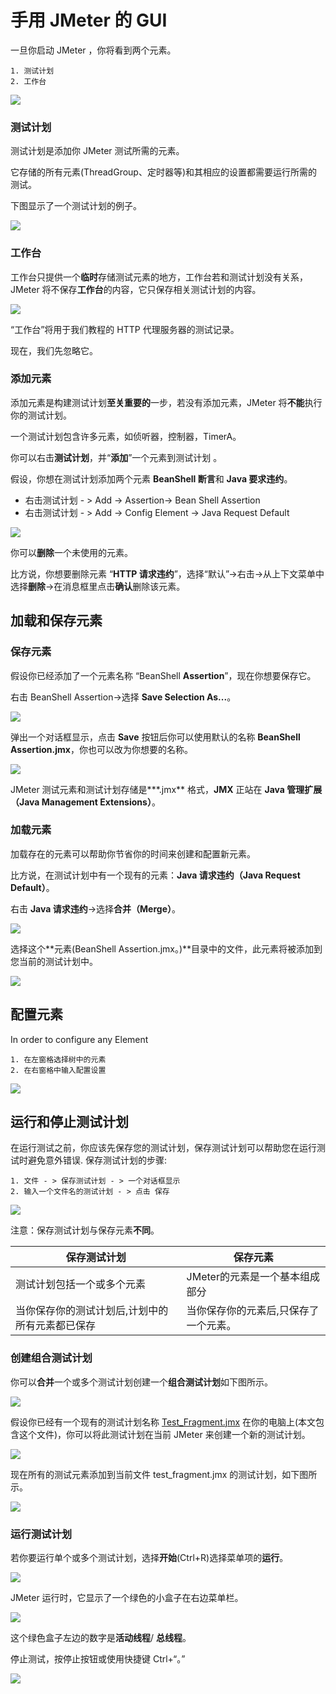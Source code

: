 # 手用 JMeter 的 GUI

一旦你启动 JMeter ，你将看到两个元素。

    1. 测试计划
    2. 工作台

![](./images/ApacheJNeter.png)

### 测试计划

测试计划是添加你 JMeter 测试所需的元素。

它存储的所有元素(ThreadGroup、定时器等)和其相应的设置都需要运行所需的测试。

下图显示了一个测试计划的例子。

![](./images/TestPlanJmeter.png)

### 工作台

工作台只提供一个**临时**存储测试元素的地方，工作台若和测试计划没有关系，JMeter 将不保存**工作台**的内容，它只保存相关测试计划的内容。

![](./images/WorkBenchJMeter.png)

“工作台”将用于我们教程的 HTTP 代理服务器的测试记录。

现在，我们先忽略它。

### 添加元素

添加元素是构建测试计划**至关重要的**一步，若没有添加元素，JMeter 将**不能**执行你的测试计划。

一个测试计划包含许多元素，如侦听器，控制器，TimerA。

你可以右击**测试计划**，并“**添加**”一个元素到测试计划 。

假设，你想在测试计划添加两个元素 **BeanShell 断言**和 **Java 要求违约**。
  
   - 右击测试计划  - > Add -> Assertion-> Bean Shell Assertion
   - 右击测试计划  - > Add -> Config Element -> Java Request Default

![](./images/RemoveElement.gif)

你可以**删除**一个未使用的元素。

比方说，你想要删除元素 “**HTTP 请求违约**”，选择“默认”->右击->从上下文菜单中选择**删除**->在消息框里点击**确认**删除该元素。
## 加载和保存元素
### 保存元素

假设你已经添加了一个元素名称 “BeanShell **Assertion**”，现在你想要保存它。

右击 BeanShell Assertion->选择 **Save Selection As...**。

![](./images/SaveElements.png)

弹出一个对话框显示，点击 **Save** 按钮后你可以使用默认的名称 **BeanShell Assertion.jmx**，你也可以改为你想要的名称。

![](./images/BeanShell.png)

JMeter 测试元素和测试计划存储是***.jmx** 格式，**JMX** 正站在  **Java 管理扩展（Java Management Extensions）**。
### 加载元素

加载存在的元素可以帮助你节省你的时间来创建和配置新元素。

比方说，在测试计划中有一个现有的元素：**Java 请求违约（Java Request Default）**。

右击 **Java 请求违约**->选择**合并（Merge）**。

![](./images/4_3MergeTestPlan.gif)

选择这个**元素(BeanShell Assertion.jmx。)**目录中的文件，此元素将被添加到您当前的测试计划中。

![](./images/JavaRequestDefault.png)
## 配置元素

In order to configure any Element 

    1. 在左窗格选择树中的元素
    2. 在右窗格中输入配置设置

![](./images/jmeterConfigElement.png)
## 运行和停止测试计划

在运行测试之前，你应该先保存您的测试计划，保存测试计划可以帮助您在运行测试时避免意外错误. 保存测试计划的步骤:

    1. 文件 - > 保存测试计划 - > 一个对话框显示
    2. 输入一个文件名的测试计划 - > 点击 保存

![](./images/SaveTestPlan.gif)


注意：保存测试计划与保存元素**不同**。

| 保存测试计划 | 保存元素 |
|--------------------------|------------------------------|
| 测试计划包括一个或多个元素 | JMeter的元素是一个基本组成部分 |
| 当你保存你的测试计划后,计划中的所有元素都已保存  | 当你保存你的元素后,只保存了一个元素。|


### 创建组合测试计划

你可以**合并**一个或多个测试计划创建一个**组合测试计划**如下图所示。

![](./images/ComboTestPlan.png)

假设你已经有一个现有的测试计划名称 [Test_Fragment.jmx](https://drive.google.com/uc?export=download&id=0B_vqvT0ovzHca3g5WDJucmZmNFE) 在你的电脑上(本文包含这个文件)，你可以将此测试计划在当前 JMeter 来创建一个新的测试计划。

![](./images/4MergeTestPlan.gif)

现在所有的测试元素添加到当前文件 test_fragment.jmx 的测试计划，如下图所示。

![](./images/TestElement.png)
### 运行测试计划

若你要运行单个或多个测试计划，选择**开始**(Ctrl+R)选择菜单项的**运行**。

![](./images/RunTestPlan.png)

JMeter 运行时，它显示了一个绿色的小盒子在右边菜单栏。

![](./images/GreenBox.png)

这个绿色盒子左边的数字是**活动线程**/ **总线程**。

停止测试，按停止按钮或使用快捷键 Ctrl+“。”

![](./images/StopButton.png)